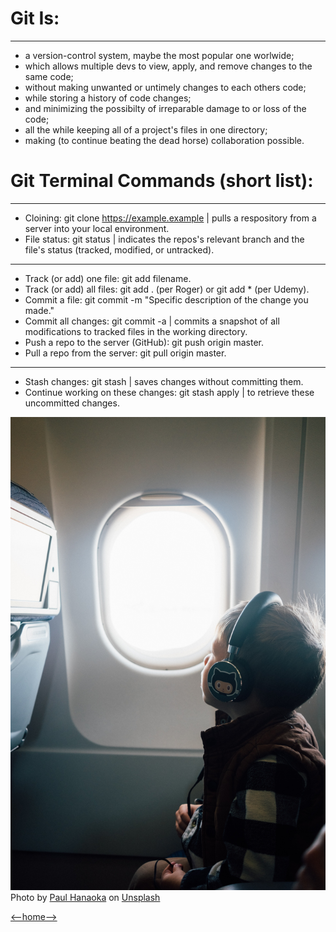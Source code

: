 # Git Is: 
---
+ a version-control system, maybe the most popular one worlwide;
+ which allows multiple devs to view, apply, and remove changes to the same code;
+ without making unwanted or untimely changes to each others code;
+ while storing a history of code changes;
+ and minimizing the possibilty of irreparable damage to or loss of the code;
+ all the while keeping all of a project's files in one directory; 
+ making (to continue beating the dead horse) collaboration possible. 

# Git Terminal Commands (short list):
---
+ Cloining: git clone https://example.example | pulls a respository from a server into your local environment.
+ File status: git status | indicates the repos's relevant branch and the file's status (tracked, modified, or untracked).
---
+ Track (or add) one file: git add filename.
+ Track (or add) all files: git add . (per Roger) or git add * (per Udemy).
+ Commit a file: git commit -m "Specific description of the change you made."
+ Commit all changes: git commit -a | commits a snapshot of all modifications to tracked files in the working directory. 
+ Push a repo to the server (GitHub): git push origin master.
+ Pull a repo from the server: git pull origin master. 
---
+ Stash changes: git stash | saves changes without committing them. 
+ Continue working on these changes: git stash apply | to retrieve these uncommitted changes.

![Plane Pic](paul-hanaoka-Abida9j2_F0-unsplash.jpg)  
<span>Photo by <a href="https://unsplash.com/@plhnk?utm_source=unsplash&amp;utm_medium=referral&amp;utm_content=creditCopyText">Paul Hanaoka</a> on <a href="https://unsplash.com/s/photos/github?utm_source=unsplash&amp;utm_medium=referral&amp;utm_content=creditCopyText">Unsplash</a></span>

[<--home-->](README.md)
